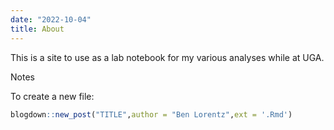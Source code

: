 ```yaml
---
date: "2022-10-04"
title: About
---
```


This is a site to use as a lab notebook for my various analyses while at UGA. 

Notes

To create a new file:

```r
blogdown::new_post("TITLE",author = "Ben Lorentz",ext = '.Rmd')
```